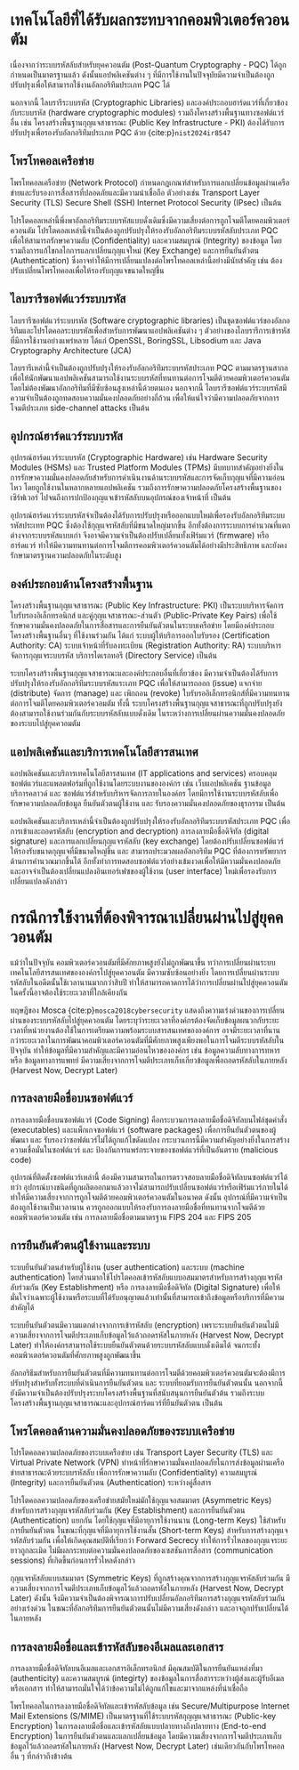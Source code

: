 # เทคโนโลยีที่ได้รับผลกระทบจากคอมพิวเตอร์ควอนตัม

เนื่องจากว่าระบบรหัสลับสำหรับยุคควอนตัม (Post-Quantum Cryptography - PQC) ได้ถูกกำหนดเป็นมาตรฐานแล้ว ดังนั้นแอปพลิเคชันต่าง ๆ ที่มีการใช้งานในปัจจุบัยมีความจำเป็นต้องถูกปรับปรุงเพื่อให้สามารถใช้งานอัลกอริทึมประเภท PQC ได้ 

นอกจากนี้ ไลบรารีระบบรหัส (Cryptographic Libraries) และองค์ประกอบฮาร์ดแวร์ที่เกี่ยวข้องกับระบบรหัส (hardware cryptographic modules) รวมถึงโครงสร้างพื้นฐานทางซอฟต์แวร์อื่น เช่น โครงสร้างพื้นฐานกุญแจสาธารณะ (Public Key Infrastructure - PKI)  ต้องได้รับการปรับปรุงเพื่อรองรับอัลกอริทึมประเภท PQC ด้วย {cite:p}`nist2024ir8547`

## โพรโทคอลเครือข่าย
โพรโทคอลเครือข่าย (Network Protocol) กำหนดกฎเกณฑ์สำหรับการแลกเปลี่ยนข้อมูลผ่านเครือข่ายและรับรองการสื่อสารที่ปลอดภัยและมีความน่าเชื่อถือ ตัวอย่างเช่น Transport Layer Security (TLS) Secure Shell (SSH) Internet Protocol Security (IPsec) เป็นต้น

โปรโตคอลเหล่านี้พึ่งพาอัลกอริทึมระบบรหัสแบบดั่งเดิมซึ่งมีความเสี่ยงต่อการถูกโจมตีโดยคอมพิวเตอร์ควอนตัม โปรโตคอลเหล่านี้จำเป็นต้องถูกปรับปรุงให้รองรับอัลกอริทึมระบบรหัสลับประเภท PQC เพื่อให้สามารถรักษาความลับ (Confidentiality) และความสมบูรณ์ (Integrity) ของข้อมูล โดยรวมถึงการแก้ไขกลไกการแลกเปลี่ยนกุญแจใหม่ (Key Exchange) และการยืนยันตัวตน (Authentication) ซึ่งอาจทำให้มีการเปลี่ยนแปลงต่อโพรโทคอลเหล่านี้อย่างมีนัยสำคัญ เช่น ต้องปรับเปลี่ยนโพรโทคอลเพื่อให้รองรับกุญแจขนาดใหญ่ขึ้น

## ไลบรารีซอฟต์แวร์ระบบรหัส
ไลบรารีซอฟต์แวร์ระบบรหัส (Software cryptographic libraries) เป็นชุดซอฟต์แวร์ของอัลกอริทึมและโปรโตคอลระบบรหัสเพื่อสำหรับการพัฒนาแอปพลิเคชันต่าง ๆ ตัวอย่างของไลบรารีการเข้ารหัสที่มีการใช้งานอย่างแพร่หลาย ได้แก่ OpenSSL, BoringSSL, Libsodium และ Java Cryptography Architecture (JCA) 

ไลบรารีเหล่านี้จำเป็นต้องถูกปรับปรุงให้รองรับอัลกอริทึมระบบรหัสประเภท PQC ตามมาตรฐานสากล เพื่อให้นักพัฒนาแอปพลิเคชันสามารถใช้งานระบบรหัสที่ทนทานต่อการโจมตีด้วยคอมพิวเตอร์ควอนตัม โดยไม่ต้องพัฒนาอัลกอริทึมที่มีซับซ้อนสูงเหล่านี้ด้วยตนเอง นอกจากนี้ ไลบรารีซอฟต์แวร์ระบบรหัสมีความจำเป็นต้องถูกทดสอบความมั่นคงปลอดภัยอย่างถี่ถ้วน เพื่อให้แน่ใจว่ามีความปลอดภัยจากการโจมตีประเภท side-channel attacks เป็นต้น

## อุปกรณ์ฮาร์ดแวร์ระบบรหัส
อุปกรณ์ฮาร์ดแวร์ระบบรหัส (Cryptographic Hardware) เช่น Hardware Security Modules (HSMs) และ Trusted Platform Modules (TPMs) มีบทบาทสำคัญอย่างยิ่งในการรักษาความมั่นคงปลอดภัยสำหรับการดำเนินงานด้านระบบรหัสและการจัดเก็บกุญแจที่มีความอ่อนไหว โดยถูกใช้งานในหลากหลายแอปพลิเคชัน รวมถึงการรักษาความปลอดภัยโครงสร้างพื้นฐานของเซิร์ฟเวอร์ ไปจนถึงการปกป้องกุญแจเข้ารหัสลับบนอุปกรณ์ของเจ้าหน้าที่ เป็นต้น

อุปกรณ์ฮาร์ดแวร์ระบบรหัสจำเป็นต้องได้รับการปรับปรุงหรือออกแบบใหม่เพื่อรองรับอัลกอริทึมระบบรหัสประเทท PQC ซึ่งต้องใช้กุญแจรหัสลับที่มีขนาดใหญ่มากขึ้น อีกทั้งต้องการระบบการคำนวณที่แตกต่างจากระบบรหัสแบบเก่า จึงอาจมีความจำเป็นต้องปรับเปลี่ยนทั้งเฟิร์มแวร์ (firmware) หรือฮาร์ดแวร์ ทำให้มีความทนทานต่อการโจมตีการคอมพิวเตอร์ควอนตัมได้อย่างมีประสิทธิภาพ และยังคงรักษามาตรฐานความปลอดภัยในระดับสูง

## องค์ประกอบด้านโครงสร้างพื้นฐาน
โครงสร้างพื้นฐานกุญแจสาธารณะ (Public Key Infrastructure: PKI) เป็นระบบบริหารจัดการใบรับรองอิเล็กทรอนิกส์ และคู่กุญแจสาธารณะ-ส่วนตัว (Public-Private Key Pairs) เพื่อใช้รักษาความมั่นคงปลอดภัยในการสื่อสารและการยืนยันตัวตนในระบบเครือข่าย โดยมีองค์ประกอบโครงสร้างพื้นฐานอื่นๆ ที่ใช้งานร่วมกัน ได้แก่ ระบบผู้ให้บริการออกใบรับรอง (Certification Authority: CA) ระบบเจ้าหน้าที่รับลงทะเบียน (Registration Authority: RA) ระบบบริหารจัดการกุญแจระบบรหัส บริการไดเรกทอรี (Directory Service) เป็นต้น

ระบบโครงสร้างพื้นฐานกุญแจสาธารณะและองค์ประกอบอื่นที่เกี่ยวข้อง มีความจำเป็นต้องได้รับการปรับปรุงให้รองรับอัลกอริทึมระบบรหัสแระเภท PQC เพื่อให้สามารถออก (issue) แจกจ่าย (distribute) จัดการ (manage) และ เพิกถอน (revoke) ใบรับรออิเล็กทรอนิกส์ที่มีความทนทานต่อการโจมตีโดยคอมพิวเตอร์ควอมตัม ทั้งนี้ ระบบโครงสร้างพื้นฐานกุญแจสาธารณะที่ถูกปรับปรุงยังต้องสามารถใช้งานร่วมกันกับระบบรหัสลับแบบดั่งเดิม ในระหว่างการเปลี่ยนผ่านความมั่นคงปลอดภัยของระบบไปสู่ยุคควอมตัม

## แอปพลิเคชันและบริการเทคโนโลยีสารสนเทศ
แอปพลิเคชันและบริการเทคโนโลยีสารสนเทศ (IT applications and services) ครอบคลุมซอฟต์แวร์และแพลตฟอร์มที่ถูกใช้งานโดยระบบงานขององค์กร เช่น เว็บแอปพลิเคชัน ฐานข้อมูล บริการคลาวด์ และ ซอฟต์แวร์สำหรับบริหารจัดการภายในองค์กร โดยมีการใช้งานระบบรหัสลับเพื่อรักษาความปลอดภัยข้อมูล ยืนยันตัวตนผู้ใช้งาน และ รับรองความมั่นคงปลอดภัยของธุรกรรม เป็นต้น

แอปพลิเคชันและบริการเหล่านี้จำเป็นต้องถูกปรับปรุงให้รองรับอัลกอริทึมระบบรหัสประเภท PQC เพื่อการเข้าและถอดรหัสลับ (encryption and decryption) การลงลายมือชื่อดิจิทัล (digital signature) และการแลกเปลี่ยนกุญแจรหัสลับ (key exchange) โดยต้องปรับเปลี่ยนซอฟต์แวร์ให้รองรับขนาดกุญแจที่มีขนาดใหญ่ขึ้น และ สามารถประมวลผลอัลกอริทึม PQC ที่ต้องการทรัพยากรด้านการคำนวณมากขึ้นได้ อีกทั้งทำการทดสอบซอฟต์แวร์อย่างเข้มงวดเพื่อให้มีความมั่นคงปลอดภัย และอาจจำเป็นต้องเปลี่ยนแปลงอินเทอร์เฟซของผู้ใช้งาน (user interface) ใหม่เพื่อรองรับการเปลี่ยนแปลงดังกล่าว


# กรณีการใช้งานที่ต้องพิจารณาเปลี่ยนผ่านไปสู่ยุคควอนตัม
แม้ว่าในปัจจุบัน คอมพิวเตอร์ควอนตัมที่มีศักยภาพสูงยังไม่ถูกพัฒนาขึ้น ทว่าการเปลี่ยนผ่านระบบเทคโนโลยีสารสนเทศขององค์กรไปสู่ยุคควอนตัม มีความซับซ้อนอย่างยิ่ง โดยการเปลี่ยนผ่านระบบรหัสลับในอดีตนั้นใช้เวลานานมากกว่าสิบปี ทำให้สามารถคาดการได้ว่าการเปลี่ยนผ่านไปสู่ยุคควอนตัมในครั้งนี้อาจต้องใช้ระยะเวลาที่ใกล้เคียงกัน

ทฤษฎีของ Mosca {cite:p}`mosca2018cybersecurity` แสดงถึงความเร่งด่วนของการเปลี่ยนผ่านของระบบรหัสลับไปสู่ยุคควอนตัม โดยระบุว่าระยะเวลาที่องค์กรต้องจัดเก็บข้อมูลผนวกกับระยะเวลาที่หน่วยงานต้องใช้ในการเตรียมความพร้อมระบบสารสนเทศขององค์การ อาจมีระยะเวลาที่นานกว่าระยะเวลาในการพัฒนาคอมพิวเตอร์ควอนตัมที่มีศักยภาพสูงเพียงพอในการโจมตีระบบรหัสลับในปัจจุบัน ทำให้ข้อมูลที่มีความสำคัญและมีความอ่อนไหวขององค์กร เช่น ข้อมูลความลับทางการทหาร หรือ ข้อมูลทางการแพทย์ มีความเสี่ยงจากการโจมตีประเภทเก็บเกี่ยวข้อมูลเพื่อถอดรหัสลับในภายหลัง (Harvest Now, Decrypt Later)

## การลงลายมือชื่อบนซอฟต์แวร์
การลงลายมือชื่อบนซอฟต์แวร์ (Code Signing) คือกระบวนการลงลายมือชื่อดิจิทัลบนไฟล์ชุดคำสั่ง (executables) และแพ็กเกจซอฟต์แวร์ (software packages) เพื่อการยืนยันตัวตนของผู้พัฒนา และ รับรองว่าซอฟต์แวร์ไม่ได้ถูกแก้ไขดัดแปลง กระบวนการนี้มีความสำคัญอย่างยิ่งในการสร้างความเชื่อมั่นในซอฟต์แวร์ และ ป้องกันการแพร่กระจายของซอฟต์แวร์ที่เป็นอันตราย (malicious code)

อุปกรณ์ที่ติดตั้งซอฟต์แวร์เหล่านี้ ต้องมีความสามารถในการตรวจสอบลายมือชื่อดิจิทัลบนซอฟต์แวร์ได้ ทว่า อุปกรณ์บางชนิดที่ถูกผลิตออกมาแล้วอาจไม่สามารถปรับเปลี่ยนซอฟต์แวร์หรือเฟิร์มแวร์ภายในได้ ทำให้มีความเสี่ยงจากการถูกโจมตีด้วยคอมพิวเตอร์ควอนตัมในอนาคต ดังนั้น อุปกรณ์ที่มีความจำเป็นต้องถูกใช้งานเป็นเวลานาน ควรถูกออกแบบให้รองรับการลงลายมือชื่อที่ทนทานจากโจมตีด้วยคอมพิวเตอร์ควอนตัม เช่น การลงลายมือชื่อตามมาตรฐาน FIPS 204 และ FIPS 205

## การยืนยันตัวตนผู้ใช้งานและระบบ
ระบบยืนยันตัวตนสำหรับผู้ใช้งาน (user authentication) และระบบ (machine authentication) โดยส่วนมากใช้โปรโตคอลเข้ารหัสลับแบบอสมมาตรสำหรับการสร้างกุญแจรหัสลับร่วมกัน (Key Establishment) หรือ การลงลายมือชื่อดิจิทัล (Digital Signature) เพื่อให้มั่นใจว่าเฉพาะผู้ใช้งานหรือระบบที่ได้รับอนุญาตแล้วเท่านั้นที่สามารถเข้าถึงข้อมูลหรือบริการที่มีความสำคัญได้

ระบบยืนยันตัวตนมีความแตกต่างจากการเข้ารหัสลับ (encryption) เพราะระบบยืนยันตัวตนไม่มีความเสี่ยงจากการโจมตีประเภทเก็บข้อมูลไว้แล้วถอดรหัสในภายหลัง (Harvest Now, Decrypt Later) ทำให้องค์กรสามารถใช้ระบบยืนยันตัวตนด้วยระบบรหัสลับแบบดั่งเดิมได้ จนกระทั้งคอมพิวเตอร์ควอนตัมที่ศักยภาพสูงถูกพัฒนาขึ้น

อัลกอริธึมสำหรับการยืนยันตัวตนที่มีความทนทานต่อการโจมตีด้วยคอมพิวเตอร์ควอนตัมจะต้องมีการปรับปรุงสำหรับทั้งระบบที่ดำเนินการยืนยันตัวตน และ ระบบที่ยอมรับการยืนยันตัวตนนั้น นอกจากนี้ ยังมีความจำเป็นต้องปรับปรุงระบบโครงสร้างพื้นฐานที่สนับสนุนการยืนยันตัวต้น รวมถึงระบบโครงสร้างพื้นฐานกุญแจสาธารณะและอุปกรณ์ฮาร์ดแวร์ที่ยืนยันตัวตน เป็นต้น

## โพรโตคอลด้านความมั่นคงปลอดภัยของระบบเครือข่าย
โปรโตคอลความปลอดภัยของระบบเครือข่าย เช่น Transport Layer Security (TLS) และ Virtual Private Network (VPN) ทำหน้าที่รักษาความมั่นคงปลอดภัยในการส่งข้อมูลผ่านเครือข่ายสาธารณะด้วยระบบรหัสลับ เพื่อการรักษาความลับ (Confidentiality) ความสมบูรณ์ (Integrity) และการยืนยันตัวตน (Authentication) ระหว่างคู่สื่อสาร

โปรโตคอลความปลอดภัยของเครือข่ายสมัยใหม่มักใช้กุญแจอสมมาตร (Asymmetric Keys) สำหรับการสร้างกุญแจรหัสลับร่วมกัน (Key Establishment) และการยืนยันตัวตน (Authentication) แยกกัน โดยใช้กุญแจที่มีอายุการใช้งานนาน (Long-term Keys) ใช้สำหรับการยืนยันตัวตน ในขณะที่กุญแจที่มีอายุการใช้งานสั้น (Short-term Keys) สำหรับการสร้างกุญแจรหัสลับร่วมกัน เพื่อให้เกิดคุณสมบัติที่เรียกว่า Forward Secrecy ทำให้การรั่วไหลของกุญแจระยะยาวถูกละเมิด ไม่มีผลกระทบต่อความมั่นคงปลอดภัยของเซสชันการสื่อสาร (communication sessions) ที่เกิดขึ้นก่อนการรั่วไหลดังกล่าว

กุญแจรหัสลับแบบสมมาตร (Symmetric Keys) ที่ถูกสร้างคุณจากการสร้างกุญแจรหัสลับร่วมกัน มีความเสี่ยงจากการโจมตีประเภทเก็บข้อมูลไว้แล้วถอดรหัสในภายหลัง (Harvest Now, Decrypt Later) ดังนั้น จีงมีความจำเป็นต้องพิจารณาการปรับเปลี่ยนอัลกอริทึมการสร้างกุญแจรหัสลับร่วมกันอย่างเร่งด่วน ในขณะที่อัลกอริทึมการยืนยันตัวตนนั้นไม่มีความเสี่ยงดังกล่าว และอาจถูกปรับเปลี่ยนได้ในภายหลัง

## การลงลายมือชื่อและเข้ารหัสลับของอีเมลและเอกสาร
การลงลายมือชื่อดิจิทัลบนอีเมลและเอกสารอิเล็กทรอนิกส์ มีคุณสมบัติในการยืนยันแหล่งที่มา (authenticity) และความสมบูรณ์ (integirty) ของข้อมูลในการสื่อสารระหว่างผู้ส่งและผู้รับอีเมลหรือเอกสาร ทำให้สามารถมั่นใจได้ว่าข้อความไม่ได้ถูกแก้ไขและมาจากแหล่งที่น่าเชื่อถือ

โพรโทคอลในการลงลายมือชื่อดิจิทัลและเข้ารหัสลับข้อมูล เช่น Secure/Multipurpose Internet Mail Extensions (S/MIME) เป็นมาตรฐานที่ใช้ระบบรหัสกุญญแจสาธารณะ (Public-key Encryption) ในการลงลายมือชื่อและเข้ารหัสลัยแบบปลายทางถึงปลายทาง (End-to-end Encryption) ในการยืนยันตัวตนและแลกเปลี่ยนข้อมูล โดยมีความเสี่ยงจากการโจมตีประเภทเก็บข้อมูลไว้แล้วถอดรหัสในภายหลัง (Harvest Now, Decrypt Later) เช่นเดียวกันกับโพรโทคอลอื่น ๆ ที่กล่าวถึงข้างต้น